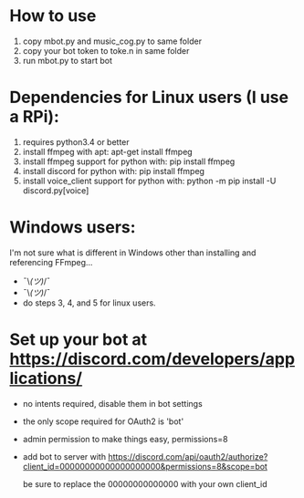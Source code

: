 # How to use
1. copy mbot.py and music_cog.py to same folder
2. copy your bot token to toke.n in same folder
3. run mbot.py to start bot

# Dependencies for Linux users (I use a RPi):
1. requires python3.4 or better
2. install ffmpeg with apt: apt-get install ffmpeg
3. install ffmpeg support for python with: pip install ffmpeg
4. install discord for python with: pip install ffmpeg
5. install voice_client support for python with: python -m pip install -U discord.py[voice]

# Windows users:
I'm not sure what is different in Windows other than installing and referencing FFmpeg...
- ¯\\_(ツ)_/¯
- ¯\\_(ツ)_/¯
- do steps 3, 4, and 5 for linux users.
#
# Set up your bot at https://discord.com/developers/applications/  
- no intents required, disable them in bot settings
- the only scope required for OAuth2 is 'bot'
- admin permission to make things easy, permissions=8
- add bot to server with https://discord.com/api/oauth2/authorize?client_id=00000000000000000000&permissions=8&scope=bot
  
  be sure to replace the 00000000000000 with your own client_id

